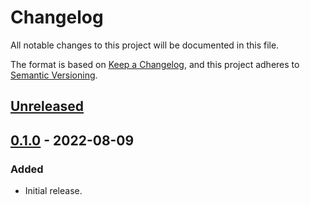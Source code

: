 # Changelog
All notable changes to this project will be documented in this file.

The format is based on [Keep a Changelog](https://keepachangelog.com/en/1.0.0/),
and this project adheres to [Semantic Versioning](https://semver.org/spec/v2.0.0.html).

## [Unreleased]

## [0.1.0] - 2022-08-09
### Added
- Initial release.

[Unreleased]: https://github.com/gear-dapps/supply-chain/compare/0.1.0...HEAD
[0.1.0]: https://github.com/gear-dapps/supply-chain/compare/573edf5...0.1.0
